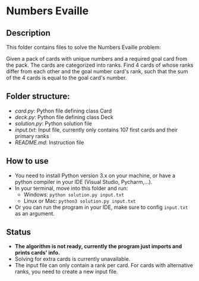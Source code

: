 # Numbers Evaille

## Description

This folder contains files to solve the Numbers Evaille problem:

Given a pack of cards with unique numbers and a required goal card from the pack. The cards are categorized into ranks. Find 4 cards of whose ranks differ from each other and the goal number card's rank, such that the sum of the 4 cards is equal to the goal card's number.

## Folder structure:

- _card.py_: Python file defining class Card
- _deck.py_: Python file defining class Deck
- _solution.py_: Python solution file
- _input.txt_: Input file, currently only contains 107 first cards and their primary ranks
- _README.md_: Instruction file

## How to use

- You need to install Python version 3.x on your machine, or have a python compiler in your IDE (Visual Studio, Pycharm,...).
- In your terminal, move into this folder and run:
    - Windows: `python solution.py input.txt`
    - Linux or Mac: `python3 solution.py input.txt`
- Or you can run the program in your IDE, make sure to config `input.txt` as an argument.

## Status

- __The algorithm is not ready, currently the program just imports and prints cards' info.__
- Solving for extra cards is currently unavailable.
- The input file can only contain a rank per card. For cards with alternative ranks, you need to create a new input file.
